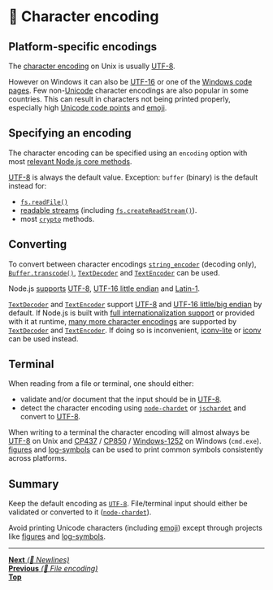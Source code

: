 # 📝 Character encoding

## Platform-specific encodings

The [character encoding](https://en.wikipedia.org/wiki/Character_encoding) on
Unix is usually [UTF-8](https://en.wikipedia.org/wiki/UTF-8).

However on Windows it can also be [UTF-16](https://en.wikipedia.org/wiki/UTF-16)
or one of the
[Windows code pages](https://en.wikipedia.org/wiki/Windows_code_page). Few
non-[Unicode](https://unicode.org/) character encodings are also popular in some
countries. This can result in characters not being printed properly, especially
high
[Unicode code points](https://en.wikipedia.org/wiki/Unicode#Code_point_planes_and_blocks)
and [emoji](https://en.wikipedia.org/wiki/Emoji).

## Specifying an encoding

The character encoding can be specified using an `encoding` option with most
[relevant Node.js core methods](https://nodejs.org/api/fs.html#fs_fs_writefile_file_data_options_callback).

[UTF-8](https://en.wikipedia.org/wiki/UTF-8) is always the default value.
Exception: `buffer` (binary) is the default instead for:

- [`fs.readFile()`](https://nodejs.org/api/fs.html#fs_fs_readfile_path_options_callback)
- [readable streams](https://nodejs.org/api/stream.html#stream_readable_streams)
  (including
  [`fs.createReadStream()`](https://nodejs.org/api/fs.html#fs_fs_createreadstream_path_options)).
- most [`crypto`](https://nodejs.org/api/crypto.html) methods.

## Converting

To convert between character encodings
[`string_encoder`](https://nodejs.org/api/string_decoder.html) (decoding only),
[`Buffer.transcode()`](https://nodejs.org/api/buffer.html#buffer_buffer_transcode_source_fromenc_toenc),
[`TextDecoder`](https://nodejs.org/api/util.html#util_class_util_textdecoder)
and
[`TextEncoder`](https://nodejs.org/api/util.html#util_class_util_textencoder)
can be used.

Node.js
[supports](https://nodejs.org/api/buffer.html#buffer_buffers_and_character_encodings)
[UTF-8](https://en.wikipedia.org/wiki/UTF-8),
[UTF-16 little endian](https://en.wikipedia.org/wiki/UTF-16) and
[Latin-1](https://en.wikipedia.org/wiki/ISO/IEC_8859-1).

[`TextDecoder`](https://nodejs.org/api/util.html#util_class_util_textdecoder)
and
[`TextEncoder`](https://nodejs.org/api/util.html#util_class_util_textencoder)
support [UTF-8](https://en.wikipedia.org/wiki/UTF-8) and
[UTF-16 little/big endian](https://en.wikipedia.org/wiki/UTF-16) by default. If
Node.js is built with
[full internationalization support](https://nodejs.org/api/intl.html#intl_internationalization_support)
or provided with it at runtime,
[many more character encodings](https://nodejs.org/api/util.html#util_encodings_requiring_full_icu_data)
are supported by
[`TextDecoder`](https://nodejs.org/api/util.html#util_class_util_textdecoder)
and
[`TextEncoder`](https://nodejs.org/api/util.html#util_class_util_textencoder).
If doing so is inconvenient,
[iconv-lite](https://github.com/ashtuchkin/iconv-lite) or
[iconv](https://github.com/bnoordhuis/node-iconv) can be used instead.

## Terminal

When reading from a file or terminal, one should either:

- validate and/or document that the input should be in
  [UTF-8](https://en.wikipedia.org/wiki/UTF-8).
- detect the character encoding using
  [`node-chardet`](https://github.com/runk/node-chardet) or
  [`jschardet`](https://github.com/aadsm/jschardet) and convert to
  [UTF-8](https://en.wikipedia.org/wiki/UTF-8).

When writing to a terminal the character encoding will almost always be
[UTF-8](https://en.wikipedia.org/wiki/UTF-8) on Unix and
[CP437](https://en.wikipedia.org/wiki/Code_page_437) /
[CP850](https://en.wikipedia.org/wiki/Code_page_850) /
[Windows-1252](https://en.wikipedia.org/wiki/Windows-1252) on Windows
(`cmd.exe`). [figures](https://github.com/sindresorhus/figures) and
[log-symbols](https://github.com/sindresorhus/log-symbols) can be used to print
common symbols consistently across platforms.

## Summary

Keep the default encoding as [`UTF-8`](https://en.wikipedia.org/wiki/UTF-8).
File/terminal input should either be validated or converted to it
([`node-chardet`](https://github.com/runk/node-chardet)).

Avoid printing Unicode characters (including
[emoji](https://en.wikipedia.org/wiki/Emoji)) except through projects like
[figures](https://github.com/sindresorhus/figures) and
[log-symbols](https://github.com/sindresorhus/log-symbols).

<hr>

[**Next** _(📝 Newlines)_](newlines.md)\
[**Previous** _(📝 File encoding)_](README.md)\
[**Top**](README.md)
